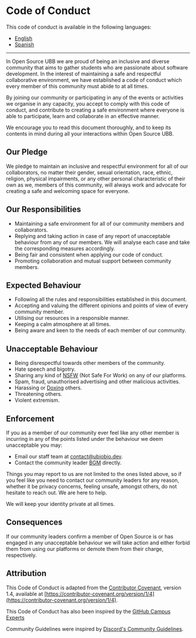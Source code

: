 Code of Conduct
===

This code of conduct is available in the following languages:
* [English](https://github.com/ubiobio/.github/blob/main/docs/CODE_OF_CONDUCT.md)
* [Spanish](https://github.com/ubiobio/.github/blob/main/docs/CODE_OF_CONDUCT_ES.md)
---

In Open Source UBB we are proud of being an inclusive and diverse community that aims to gather students who are
passionate about software development. In the interest of maintaining a safe and respectful collaborative environment,
we have established a code of conduct which every member of this community must abide to at all times.

By joining our community or participating in any of the events or activities we organise in any capacity, you accept
to comply with this code of conduct, and contribute to creating a safe environment where everyone is able to
participate, learn and collaborate in an effective manner.

We encourage you to read this document thoroughly, and to keep its contents in mind during all your interactions within
Open Source UBB.

Our Pledge
---
We pledge to maintain an inclusive and respectful environment for all of our collaborators, no matter their gender,
sexual orientation, race, ethnic, religion, physical impairments, or any other personal characteristic of their own as
we, members of this community, will always work and advocate for creating a safe and welcoming space for everyone.

Our Responsibilities
---
* Maintaining a safe environment for all of our community members and collaborators.
* Replying and taking action in case of any report of unacceptable behaviour from any of our members. We will analyse
each case and take the corresponding measures accordingly.
* Being fair and consistent when applying our code of conduct.
* Promoting collaboration and mutual support between community members.

Expected Behaviour
---
* Following all the rules and responsibilities established in this document.
* Accepting and valuing the different opinions and points of view of every community member.
* Utilising our resources in a responsible manner.
* Keeping a calm atmosphere at all times.
* Being aware and keen to the needs of each member of our community.

Unacceptable Behaviour
---
* Being disrespectful towards other members of the community.
* Hate speech and bigotry.
* Sharing any kind of [NSFW](https://en.wikipedia.org/wiki/Not_safe_for_work) (Not Safe For Work) on any of our
platforms.
* Spam, fraud, unauthorised advertising and other malicious activities.
* Harassing or [Doxing](https://en.wikipedia.org/wiki/Doxing) others.
* Threatening others.
* Violent extremism.

Enforcement
---
If you as a member of our community ever feel like any other member is incurring in any of the points listed
under the behaviour we deem unacceptable you may:
* Email our staff team at contact@ubiobio.dev.
* Contact the community leader [BGM](https://github.com/BGMP) directly.

Things you may report to us are not limited to the ones listed above, so if you feel like you need to contact our
community leaders for any reason, whether it be privacy concerns, feeling unsafe, amongst others, do not hesitate to
reach out. We are here to help.

We will keep your identity private at all times.

Consequences
---
If our community leaders confirm a member of Open Source is or has engaged in any unacceptable behaviour we will take
action and either forbid them from using our platforms or demote them from their charge, respectively.

Attribution
---
This Code of Conduct is adapted from the [Contributor Covenant](https://contributor-covenant.org/), version 1.4,
available at [https://contributor-covenant.org/version/1/4](https://contributor-covenant.org/version/1/4).

This Code of Conduct has also been inspired by the [GitHub Campus Experts](https://github.com/campus-experts)

Community Guidelines were inspired by [Discord's Community Guidelines](https://discord.com/guidelines).
